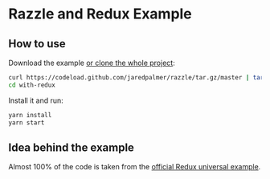 # Razzle and Redux Example

## How to use

Download the example [or clone the whole project](https://github.com/jaredpalmer/razzle.git):

```bash
curl https://codeload.github.com/jaredpalmer/razzle/tar.gz/master | tar -xz --strip=2 razzle-master/examples/with-redux
cd with-redux
```

Install it and run:

```bash
yarn install
yarn start
```

## Idea behind the example

Almost 100% of the code is taken from the [official Redux universal example](https://github.com/reactjs/redux/tree/master/examples/universal).

